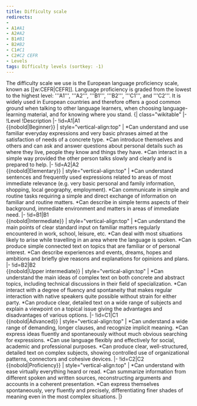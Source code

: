 ```yaml
---
title: Difficulty scale
redirects:
-
- A1#A1
- A2#A2
- B1#B1
- B2#B2
- C1#C1
- C2#C2 CEFR
- Levels
tags: Difficulty levels (sortkey: -1)
---
```


The difficulty scale we use is the European language proficiency scale, known as [[w:CEFR|CEFR]]. Language proficiency is graded from the lowest to the highest level: '''A1''', '''A2''', '''B1''', '''B2''', '''C1''', and '''C2'''. It is widely used in European countries and therefore offers a good common ground when talking to other language learners, when choosing language-learning material, and for knowing where you stand.
{| class="wikitable"
|-
!Level
!Description
|-
!id=A1|A1<br>{{nobold|Beginner}}
| style="vertical-align:top" |
*Can understand and use familiar everyday expressions and very basic phrases aimed at the satisfaction of needs of a concrete type.
*Can introduce themselves and others and can ask and answer questions about personal details such as where they live, people they know and things they have.
*Can interact in a simple way provided the other person talks slowly and clearly and is prepared to help.
|-
!id=A2|A2<br>{{nobold|Elementary}}
| style="vertical-align:top" |
*Can understand sentences and frequently used expressions related to areas of most immediate relevance (e.g. very basic personal and family information, shopping, local geography, employment).
*Can communicate in simple and routine tasks requiring a simple and direct exchange of information on familiar and routine matters.
*Can describe in simple terms aspects of their background, immediate environment and matters in areas of immediate need.
|-
!id=B1|B1<br>{{nobold|Intermediate}}
| style="vertical-align:top" |
*Can understand the main points of clear standard input on familiar matters regularly encountered in work, school, leisure, etc.
*Can deal with most situations likely to arise while travelling in an area where the language is spoken.
*Can produce simple connected text on topics that are familiar or of personal interest.
*Can describe experiences and events, dreams, hopes and ambitions and briefly give reasons and explanations for opinions and plans.
|-
!id=B2|B2<br>{{nobold|Upper intermediate}}
| style="vertical-align:top" |
*Can understand the main ideas of complex text on both concrete and abstract topics, including technical discussions in their field of specialization.
*Can interact with a degree of fluency and spontaneity that makes regular interaction with native speakers quite possible without strain for either party.
*Can produce clear, detailed text on a wide range of subjects and explain a viewpoint on a topical issue giving the advantages and disadvantages of various options.
|-
!id=C1|C1<br>{{nobold|Advanced}}
| style="vertical-align:top" |
*Can understand a wide range of demanding, longer clauses, and recognize implicit meaning.
*Can express ideas fluently and spontaneously without much obvious searching for expressions.
*Can use language flexibly and effectively for social, academic and professional purposes.
*Can produce clear, well-structured, detailed text on complex subjects, showing controlled use of organizational patterns, connectors and cohesive devices.
|-
!id=C2|C2<br>{{nobold|Proficiency}}
| style="vertical-align:top" |
*Can understand with ease virtually everything heard or read.
*Can summarize information from different spoken and written sources, reconstructing arguments and accounts in a coherent presentation.
*Can express themselves spontaneously, very fluently and precisely, differentiating finer shades of meaning even in the most complex situations.
|}

<!--{{ccbysa}}-->